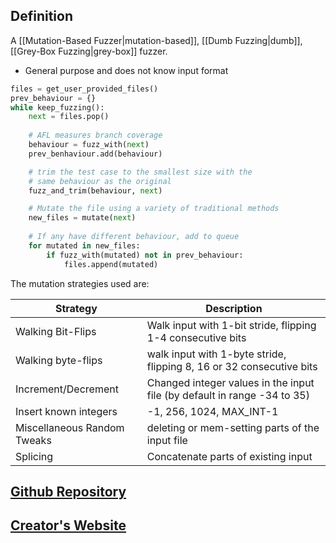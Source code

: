 ## Definition
A [[Mutation-Based Fuzzer|mutation-based]], [[Dumb Fuzzing|dumb]], [[Grey-Box Fuzzing|grey-box]] fuzzer.
- General purpose and does not know input format
```python
files = get_user_provided_files()
prev_behaviour = {}
while keep_fuzzing():
	next = files.pop()
	
	# AFL measures branch coverage
	behaviour = fuzz_with(next)
	prev_benhaviour.add(behaviour)

	# trim the test case to the smallest size with the 
	# same behaviour as the original
	fuzz_and_trim(behaviour, next)

    # Mutate the file using a variety of traditional methods
	new_files = mutate(next)
	
	# If any have different behaviour, add to queue
	for mutated in new_files:
		if fuzz_with(mutated) not in prev_behaviour:
			files.append(mutated)
```

The mutation strategies used are:

| Strategy | Description |
| ---- | ---- |
| Walking Bit-Flips | Walk input with 1-bit stride, flipping 1-4 consecutive bits |
| Walking byte-flips | walk input with 1-byte stride, flipping 8, 16 or 32 consecutive bits |
| Increment/Decrement | Changed integer values in the input file (by default in range -34 to 35) |
| Insert known integers | -1, 256, 1024, MAX_INT-1 |
| Miscellaneous Random Tweaks | deleting or mem-setting parts of the input file |
| Splicing | Concatenate parts of existing input |
## [Github Repository](https://github.com/google/AFL)
## [Creator's Website](https://lcamtuf.coredump.cx/afl/)
